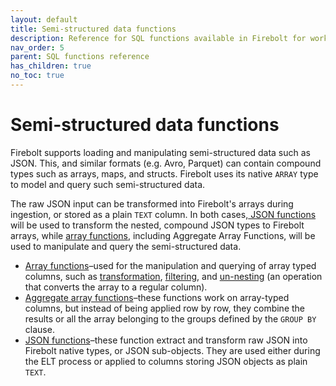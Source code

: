 ```yaml
---
layout: default
title: Semi-structured data functions
description: Reference for SQL functions available in Firebolt for working with semi-structured data.
nav_order: 5
parent: SQL functions reference
has_children: true
no_toc: true
---
```


# Semi-structured data functions

Firebolt supports loading and manipulating semi-structured data such as JSON. This, and similar formats \(e.g. Avro, Parquet\) can contain compound types such as arrays, maps, and structs. Firebolt uses its native `ARRAY` type to model and query such semi-structured data.

The raw JSON input can be transformed into Firebolt's arrays during ingestion, or stored as a plain `TEXT` column. In both cases,[ JSON functions](json-functions.md) will be used to transform the nested, compound JSON types to Firebolt arrays, while [array functions](array-functions.md), including Aggregate Array Functions, will be used to manipulate and query the semi-structured data.

* [Array functions](array-functions.md)&ndash;used for the manipulation and querying of array typed columns, such as [transformation](array-functions.md#transform), [filtering](array-functions.md#filter), and [un-nesting](array-functions.md#array_unnest-deprecated) (an operation that converts the array to a regular column).
* [Aggregate array functions](aggregate-array-functions.md)&ndash;these functions work on array-typed columns, but instead of being applied row by row, they combine the results or all the array belonging to the groups defined by the `GROUP BY` clause.
* [JSON functions](json-functions.md)&ndash;these function extract and transform raw JSON into Firebolt native types, or JSON sub-objects. They are used either during the ELT process or applied to columns storing JSON objects as plain `TEXT`.         
